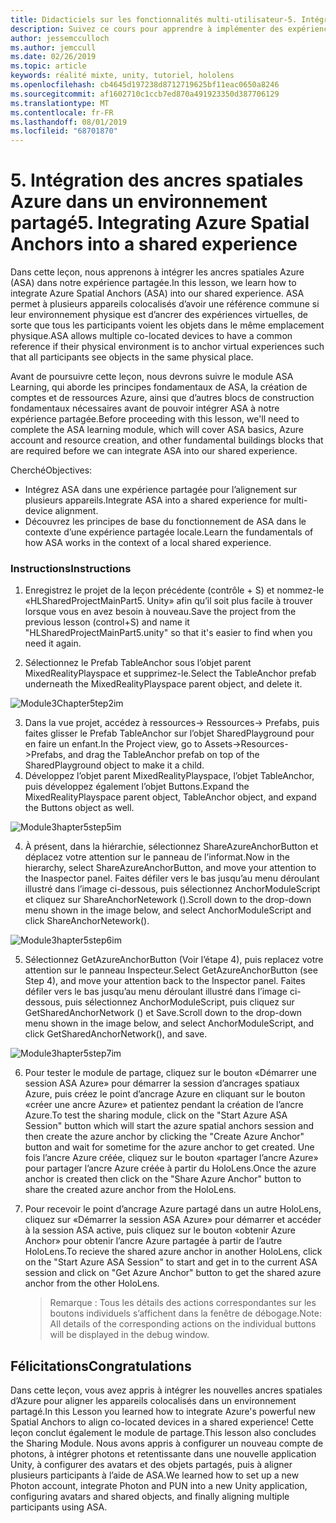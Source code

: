```yaml
---
title: Didacticiels sur les fonctionnalités multi-utilisateur-5. Intégration des ancres spatiales Azure dans un environnement partagé
description: Suivez ce cours pour apprendre à implémenter des expériences partagées multi-utilisateur dans une application HoloLens 2.
author: jessemcculloch
ms.author: jemccull
ms.date: 02/26/2019
ms.topic: article
keywords: réalité mixte, unity, tutoriel, hololens
ms.openlocfilehash: cb4645d197238d8712719625bf11eac0650a8246
ms.sourcegitcommit: af1602710c1ccb7ed870a491923350d387706129
ms.translationtype: MT
ms.contentlocale: fr-FR
ms.lasthandoff: 08/01/2019
ms.locfileid: "68701870"
---
```

# <a name="5-integrating-azure-spatial-anchors-into-a-shared-experience"></a><span data-ttu-id="57c67-105">5. Intégration des ancres spatiales Azure dans un environnement partagé</span><span class="sxs-lookup"><span data-stu-id="57c67-105">5. Integrating Azure Spatial Anchors into a shared experience</span></span>

<span data-ttu-id="57c67-106">Dans cette leçon, nous apprenons à intégrer les ancres spatiales Azure (ASA) dans notre expérience partagée.</span><span class="sxs-lookup"><span data-stu-id="57c67-106">In this lesson, we learn how to integrate Azure Spatial Anchors (ASA) into our shared experience.</span></span> <span data-ttu-id="57c67-107">ASA permet à plusieurs appareils colocalisés d’avoir une référence commune si leur environnement physique est d’ancrer des expériences virtuelles, de sorte que tous les participants voient les objets dans le même emplacement physique.</span><span class="sxs-lookup"><span data-stu-id="57c67-107">ASA allows multiple co-located devices to have a common reference if their physical environment is to anchor virtual experiences such that all participants see objects in the same physical place.</span></span>

<span data-ttu-id="57c67-108">Avant de poursuivre cette leçon, nous devrons suivre le module ASA Learning, qui aborde les principes fondamentaux de ASA, la création de comptes et de ressources Azure, ainsi que d’autres blocs de construction fondamentaux nécessaires avant de pouvoir intégrer ASA à notre expérience partagée.</span><span class="sxs-lookup"><span data-stu-id="57c67-108">Before proceeding with this lesson, we'll need to complete the ASA learning module, which will cover ASA basics, Azure account and resource creation, and other fundamental buildings blocks that are required before we can integrate ASA into our shared experience.</span></span>

<span data-ttu-id="57c67-109">Cherché</span><span class="sxs-lookup"><span data-stu-id="57c67-109">Objectives:</span></span>

- <span data-ttu-id="57c67-110">Intégrez ASA dans une expérience partagée pour l’alignement sur plusieurs appareils.</span><span class="sxs-lookup"><span data-stu-id="57c67-110">Integrate ASA into a shared experience for multi-device alignment.</span></span>
- <span data-ttu-id="57c67-111">Découvrez les principes de base du fonctionnement de ASA dans le contexte d’une expérience partagée locale.</span><span class="sxs-lookup"><span data-stu-id="57c67-111">Learn the fundamentals of how ASA works in the context of a local shared experience.</span></span>

### <a name="instructions"></a><span data-ttu-id="57c67-112">Instructions</span><span class="sxs-lookup"><span data-stu-id="57c67-112">Instructions</span></span>

1. <span data-ttu-id="57c67-113">Enregistrez le projet de la leçon précédente (contrôle + S) et nommez-le «HLSharedProjectMainPart5. Unity» afin qu’il soit plus facile à trouver lorsque vous en avez besoin à nouveau.</span><span class="sxs-lookup"><span data-stu-id="57c67-113">Save the project from the previous lesson (control+S) and name it "HLSharedProjectMainPart5.unity" so that it's easier to find when you need it again.</span></span>

2. <span data-ttu-id="57c67-114">Sélectionnez le Prefab TableAnchor sous l’objet parent MixedRealityPlayspace et supprimez-le.</span><span class="sxs-lookup"><span data-stu-id="57c67-114">Select the TableAnchor prefab underneath the MixedRealityPlayspace parent object, and delete it.</span></span>

![Module3Chapter5tep2im](images/module3chapter5step2im.PNG)

3.  <span data-ttu-id="57c67-116">Dans la vue projet, accédez à ressources-> Ressources-> Prefabs, puis faites glisser le Prefab TableAnchor sur l’objet SharedPlayground pour en faire un enfant.</span><span class="sxs-lookup"><span data-stu-id="57c67-116">In the Project view, go to Assets->Resources->Prefabs, and drag the TableAnchor prefab on top of the SharedPlayground object to make it a child.</span></span>
4.  <span data-ttu-id="57c67-117">Développez l’objet parent MixedRealityPlayspace, l’objet TableAnchor, puis développez également l’objet Buttons.</span><span class="sxs-lookup"><span data-stu-id="57c67-117">Expand the MixedRealityPlayspace parent object, TableAnchor object, and expand the Buttons object as well.</span></span> 

![Module3hapter5step5im](images/module3chapter5step5im.PNG)

4. <span data-ttu-id="57c67-119">À présent, dans la hiérarchie, sélectionnez ShareAzureAnchorButton et déplacez votre attention sur le panneau de l’informat.</span><span class="sxs-lookup"><span data-stu-id="57c67-119">Now in the hierarchy, select ShareAzureAnchorButton, and move your attention to the Inaspector panel.</span></span> <span data-ttu-id="57c67-120">Faites défiler vers le bas jusqu’au menu déroulant illustré dans l’image ci-dessous, puis sélectionnez AnchorModuleScript et cliquez sur ShareAnchorNetework ().</span><span class="sxs-lookup"><span data-stu-id="57c67-120">Scroll down to the drop-down menu shown in the image below, and select AnchorModuleScript and click ShareAnchorNetework().</span></span>

![Module3hapter5step6im](images/module3chapter5step6im.PNG)

5. <span data-ttu-id="57c67-122">Sélectionnez GetAzureAnchorButton (Voir l’étape 4), puis replacez votre attention sur le panneau Inspecteur.</span><span class="sxs-lookup"><span data-stu-id="57c67-122">Select GetAzureAnchorButton (see Step 4), and move your attention back to the Inspector panel.</span></span> <span data-ttu-id="57c67-123">Faites défiler vers le bas jusqu’au menu déroulant illustré dans l’image ci-dessous, puis sélectionnez AnchorModuleScript, puis cliquez sur GetSharedAnchorNetwork () et Save.</span><span class="sxs-lookup"><span data-stu-id="57c67-123">Scroll down to the drop-down menu shown in the image below, and select AnchorModuleScript, and click GetSharedAnchorNetwork(), and save.</span></span>

![Module3hapter5step7im](images/module3chapter5step7im.PNG)

6. <span data-ttu-id="57c67-125">Pour tester le module de partage, cliquez sur le bouton «Démarrer une session ASA Azure» pour démarrer la session d’ancrages spatiaux Azure, puis créez le point d’ancrage Azure en cliquant sur le bouton «créer une ancre Azure» et patientez pendant la création de l’ancre Azure.</span><span class="sxs-lookup"><span data-stu-id="57c67-125">To test the sharing module, click on the "Start Azure ASA Session" button which will start the azure spatial anchors session and then create the azure anchor by clicking the "Create Azure Anchor" button and wait for sometime for the azure anchor to get created.</span></span> <span data-ttu-id="57c67-126">Une fois l’ancre Azure créée, cliquez sur le bouton «partager l’ancre Azure» pour partager l’ancre Azure créée à partir du HoloLens.</span><span class="sxs-lookup"><span data-stu-id="57c67-126">Once the azure anchor is created then click on the "Share Azure Anchor" button to share the created azure anchor from the HoloLens.</span></span>

7. <span data-ttu-id="57c67-127">Pour recevoir le point d’ancrage Azure partagé dans un autre HoloLens, cliquez sur «Démarrer la session ASA Azure» pour démarrer et accéder à la session ASA active, puis cliquez sur le bouton «obtenir Azure Anchor» pour obtenir l’ancre Azure partagée à partir de l’autre HoloLens.</span><span class="sxs-lookup"><span data-stu-id="57c67-127">To recieve the shared azure anchor in another HoloLens, click on the "Start Azure ASA Session" to start and get in to the current ASA session and click on "Get Azure Anchor" button to get the shared azure anchor from the other HoloLens.</span></span>

   > <span data-ttu-id="57c67-128">Remarque : Tous les détails des actions correspondantes sur les boutons individuels s’affichent dans la fenêtre de débogage.</span><span class="sxs-lookup"><span data-stu-id="57c67-128">Note: All details of the corresponding actions on the individual buttons will be displayed in the debug window.</span></span>

## <a name="congratulations"></a><span data-ttu-id="57c67-129">Félicitations</span><span class="sxs-lookup"><span data-stu-id="57c67-129">Congratulations</span></span>

<span data-ttu-id="57c67-130">Dans cette leçon, vous avez appris à intégrer les nouvelles ancres spatiales d’Azure pour aligner les appareils colocalisés dans un environnement partagé.</span><span class="sxs-lookup"><span data-stu-id="57c67-130">In this Lesson you learned how to integrate Azure's powerful new Spatial Anchors to align co-located devices in a shared experience!</span></span> <span data-ttu-id="57c67-131">Cette leçon conclut également le module de partage.</span><span class="sxs-lookup"><span data-stu-id="57c67-131">This lesson also concludes the Sharing Module.</span></span> <span data-ttu-id="57c67-132">Nous avons appris à configurer un nouveau compte de photons, à intégrer photons et retentissante dans une nouvelle application Unity, à configurer des avatars et des objets partagés, puis à aligner plusieurs participants à l’aide de ASA.</span><span class="sxs-lookup"><span data-stu-id="57c67-132">We learned how to set up a new Photon account, integrate Photon and PUN into a new Unity application, configuring avatars and shared objects, and finally aligning multiple participants using ASA.</span></span> 

